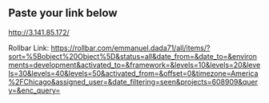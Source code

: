 ## Paste your link below
http://3.141.85.172/

Rollbar Link: https://rollbar.com/emmanuel.dada71/all/items/?sort=%5Bobject%20Object%5D&status=all&date_from=&date_to=&environments=development&activated_to=&framework=&levels=10&levels=20&levels=30&levels=40&levels=50&activated_from=&offset=0&timezone=America%2FChicago&assigned_user=&date_filtering=seen&projects=608909&query=&enc_query=